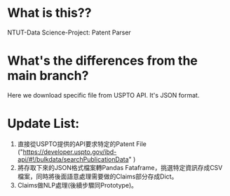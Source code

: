 # What is this??
NTUT-Data Science-Project: Patent Parser

# What's the differences from the main branch?
Here we download specific file from USPTO API.
It's JSON format.

# Update List:
1. 直接從USPTO提供的API要求特定的Patent File ("https://developer.uspto.gov/ibd-api/#!/bulkdata/searchPublicationData" )
2. 將存取下來的JSON格式檔案轉Pandas Fataframe，挑選特定資訊存成CSV檔案，同時將後面語意處理需要做的Claims部分存成Dict。
3. Claims做NLP處理(後續步驟同Prototype)。
